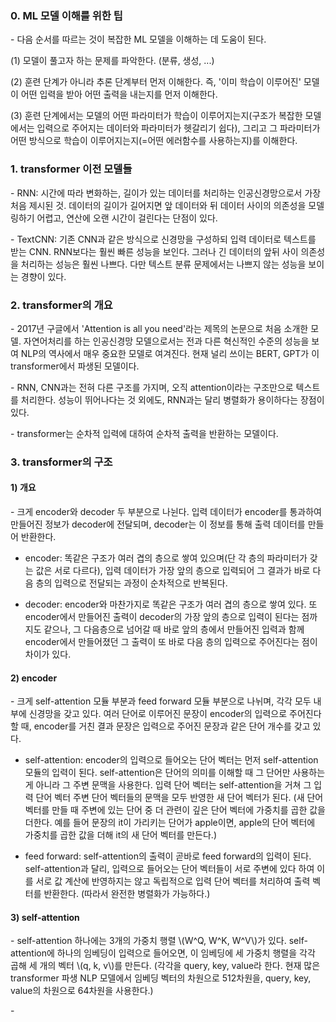 ### 0. ML 모델 이해를 위한 팁

\- 다음 순서를 따르는 것이 복잡한 ML 모델을 이해하는 데 도움이 된다.

(1) 모델이 풀고자 하는 문제를 파악한다. (분류, 생성, ...)

(2) 훈련 단계가 아니라 추론 단계부터 먼저 이해한다. 즉, '이미 학습이 이루어진' 모델이 어떤 입력을 받아 어떤 출력을 내는지를 먼저 이해한다.

(3) 훈련 단계에서는 모델의 어떤 파라미터가 학습이 이루어지는지(구조가 복잡한 모델에서는 입력으로 주어지는 데이터와 파라미터가 헷갈리기 쉽다), 그리고 그 파라미터가 어떤 방식으로 학습이 이루어지는지(=어떤 에러함수를 사용하는지)를 이해한다. 


### 1. transformer 이전 모델들

\- RNN: 시간에 따라 변화하는, 길이가 있는 데이터를 처리하는 인공신경망으로서 가장 처음 제시된 것. 데이터의 길이가 길어지면 앞 데이터와 뒤 데이터 사이의 의존성을 모델링하기 어렵고, 연산에 오랜 시간이 걸린다는 단점이 있다.

\- TextCNN: 기존 CNN과 같은 방식으로 신경망을 구성하되 입력 데이터로 텍스트를 받는 CNN. RNN보다는 훨씬 빠른 성능을 보인다. 그러나 긴 데이터의 앞뒤 사이 의존성을 처리하는 성능은 훨씬 나쁘다. 다만 텍스트 분류 문제에서는 나쁘지 않는 성능을 보이는 경향이 있다. 


### 2. transformer의 개요

\- 2017년 구글에서 'Attention is all you need'라는 제목의 논문으로 처음 소개한 모델. 자연어처리를 하는 인공신경망 모델으로서는 전과 다른 혁신적인 수준의 성능을 보여 NLP의 역사에서 매우 중요한 모델로 여겨진다. 현재 널리 쓰이는 BERT, GPT가 이 transformer에서 파생된 모델이다.

\- RNN, CNN과는 전혀 다른 구조를 가지며, 오직 attention이라는 구조만으로 텍스트를 처리한다. 성능이 뛰어나다는 것 외에도, RNN과는 달리 병렬화가 용이하다는 장점이 있다.

\- transformer는 순차적 입력에 대하여 순차적 출력을 반환하는 모델이다.


### 3. transformer의 구조

#### 1) 개요

\- 크게 encoder와 decoder 두 부분으로 나뉜다. 입력 데이터가 encoder를 통과하여 만들어진 정보가 decoder에 전달되며, decoder는 이 정보를 통해 출력 데이터를 만들어 반환한다.

- encoder: 똑같은 구조가 여러 겹의 층으로 쌓여 있으며(단 각 층의 파라미터가 갖는 값은 서로 다르다), 입력 데이터가 가장 앞의 층으로 입력되어 그 결과가 바로 다음 층의 입력으로 전달되는 과정이 순차적으로 반복된다.

- decoder: encoder와 마찬가지로 똑같은 구조가 여러 겹의 층으로 쌓여 있다. 또 encoder에서 만들어진 출력이 decoder의 가장 앞의 층으로 입력이 된다는 점까지도 같으나, 그 다음층으로 넘어갈 때 바로 앞의 층에서 만들어진 입력과 함께 encoder에서 만들어졌던 그 출력이 또 바로 다음 층의 입력으로 주어진다는 점이 차이가 있다.

#### 2) encoder

\- 크게 self-attention 모듈 부분과 feed forward 모듈 부분으로 나뉘며, 각각 모두 내부에 신경망을 갖고 있다. 여러 단어로 이루어진 문장이 encoder의 입력으로 주어진다 할 때, encoder를 거친 결과 문장은 입력으로 주어진 문장과 같은 단어 개수를 갖고 있다.

- self-attention: encoder의 입력으로 들어오는 단어 벡터는 먼저 self-attention 모듈의 입력이 된다. self-attention은 단어의 의미를 이해할 때 그 단어만 사용하는 게 아니라 그 주변 문맥을 사용한다. 입력 단어 벡터는 self-attention을 거쳐 그 입력 단어 벡터 주변 단어 벡터들의 문맥을 모두 반영한 새 단어 벡터가 된다. (새 단어 벡터를 만들 때 주변에 있는 단어 중 더 관련이 깊은 단어 벡터에 가중치를 곱한 값을 더한다. 예를 들어 문장의 it이 가리키는 단어가 apple이면, apple의 단어 벡터에 가중치를 곱한 값을 더해 it의 새 단어 벡터를 만든다.)

- feed forward: self-attention의 출력이 곧바로 feed forward의 입력이 된다. self-attention과 달리, 입력으로 들어오는 단어 벡터들이 서로 주변에 있다 하여 이를 서로 값 계산에 반영하지는 않고 독립적으로 입력 단어 벡터를 처리하여 출력 벡터를 반환한다. (따라서 완전한 병렬화가 가능하다.)


#### 3) self-attention

\- self-attention 하나에는 3개의 가중치 행렬 \\(W^Q, W^K, W^V\\)가 있다. self-attention에 하나의 임베딩이 입력으로 들어오면, 이 임베딩에 세 가중치 행렬을 각각 곱해 세 개의 벡터 \\(q, k, v\\)를 만든다. (각각을 query, key, value라 한다. 현재 많은 transformer 파생 NLP 모델에서 임베딩 벡터의 차원으로 512차원을, query, key, value의 차원으로 64차원을 사용한다.)

\- 
